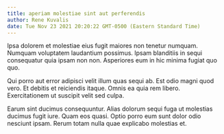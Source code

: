 ```yaml
---
title: aperiam molestiae sint aut perferendis
author: Rene Kuvalis
date: Tue Nov 23 2021 20:20:22 GMT-0500 (Eastern Standard Time)
---
```

Ipsa dolorem et molestiae eius fugit maiores non tenetur numquam. Numquam voluptatem laudantium possimus. Ipsam blanditiis in sequi consequatur quia ipsam non non. Asperiores eum in hic minima fugiat quo quo.

 Qui porro aut error adipisci velit illum quas sequi ab. Est odio magni quod vero. Et debitis et reiciendis itaque. Omnis ea quia rem libero. Exercitationem ut suscipit velit sed culpa.

 Earum sint ducimus consequuntur. Alias dolorum sequi fuga ut molestias ducimus fugit iure. Quam eos quasi. Optio porro eum sunt dolor odio nesciunt ipsam. Rerum totam nulla quae explicabo molestias et.
